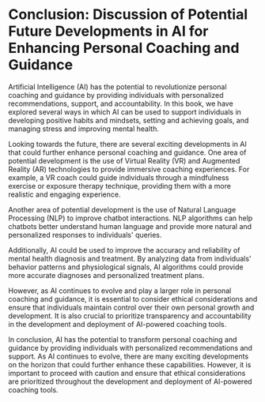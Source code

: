 Conclusion: Discussion of Potential Future Developments in AI for Enhancing Personal Coaching and Guidance
==========================================================================================================

Artificial Intelligence (AI) has the potential to revolutionize personal coaching and guidance by providing individuals with personalized recommendations, support, and accountability. In this book, we have explored several ways in which AI can be used to support individuals in developing positive habits and mindsets, setting and achieving goals, and managing stress and improving mental health.

Looking towards the future, there are several exciting developments in AI that could further enhance personal coaching and guidance. One area of potential development is the use of Virtual Reality (VR) and Augmented Reality (AR) technologies to provide immersive coaching experiences. For example, a VR coach could guide individuals through a mindfulness exercise or exposure therapy technique, providing them with a more realistic and engaging experience.

Another area of potential development is the use of Natural Language Processing (NLP) to improve chatbot interactions. NLP algorithms can help chatbots better understand human language and provide more natural and personalized responses to individuals' queries.

Additionally, AI could be used to improve the accuracy and reliability of mental health diagnosis and treatment. By analyzing data from individuals' behavior patterns and physiological signals, AI algorithms could provide more accurate diagnoses and personalized treatment plans.

However, as AI continues to evolve and play a larger role in personal coaching and guidance, it is essential to consider ethical considerations and ensure that individuals maintain control over their own personal growth and development. It is also crucial to prioritize transparency and accountability in the development and deployment of AI-powered coaching tools.

In conclusion, AI has the potential to transform personal coaching and guidance by providing individuals with personalized recommendations and support. As AI continues to evolve, there are many exciting developments on the horizon that could further enhance these capabilities. However, it is important to proceed with caution and ensure that ethical considerations are prioritized throughout the development and deployment of AI-powered coaching tools.

